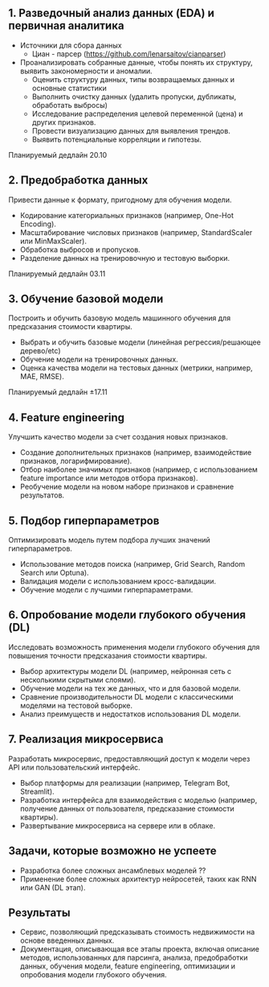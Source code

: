## 1. Разведочный анализ данных (EDA) и первичная аналитика

- Источники для сбора данных
  - Циан - парсер (https://github.com/lenarsaitov/cianparser)
- Проанализировать собранные данные, чтобы понять их структуру, выявить закономерности и аномалии.
  - Оценить структуру данных, типы возвращаемых данных и основные статистики
  - Выполнить очистку данных (удалить пропуски, дубликаты, обработать выбросы)
  - Исследование распределения целевой переменной (цена) и других признаков.
  - Провести визуализацию данных для выявления трендов.
  - Выявить потенциальные корреляции и гипотезы.

Планируемый дедлайн 20.10

## 2. Предобработка данных

Привести данные к формату, пригодному для обучения модели.

- Кодирование категориальных признаков (например, One-Hot Encoding).
- Масштабирование числовых признаков (например, StandardScaler или MinMaxScaler).
- Обработка выбросов и пропусков.
- Разделение данных на тренировочную и тестовую выборки.

Планируемый дедлайн 03.11

## 3. Обучение базовой модели

Построить и обучить базовую модель машинного обучения для предсказания стоимости квартиры.

- Выбрать и обучить базовые модели (линейная регрессия/решающее дерево/etc)
- Обучение модели на тренировочных данных.
- Оценка качества модели на тестовых данных (метрики, например, MAE, RMSE).

Планируемый дедлайн ±17.11

## 4. Feature engineering

Улучшить качество модели за счет создания новых признаков.

- Создание дополнительных признаков (например, взаимодействие признаков, логарифмирование).
- Отбор наиболее значимых признаков (например, с использованием feature importance или методов отбора признаков).
- Реобучение модели на новом наборе признаков и сравнение результатов.

## 5. Подбор гиперпараметров

Оптимизировать модель путем подбора лучших значений гиперпараметров.

- Использование методов поиска (например, Grid Search, Random Search или Optuna).
- Валидация модели с использованием кросс-валидации.
- Обучение модели с лучшими гиперпараметрами.

## 6. Опробование модели глубокого обучения (DL)

Исследовать возможность применения модели глубокого обучения для повышения точности предсказания стоимости квартиры.

- Выбор архитектуры модели DL (например, нейронная сеть с несколькими скрытыми слоями).
- Обучение модели на тех же данных, что и для базовой модели.
- Сравнение производительности DL модели с классическими моделями на тестовой выборке.
- Анализ преимуществ и недостатков использования DL модели.

## 7. Реализация микросервиса

Разработать микросервис, предоставляющий доступ к модели через API или пользовательский интерфейс.

- Выбор платформы для реализации (например, Telegram Bot, Streamlit).
- Разработка интерфейса для взаимодействия с моделью (например, получение данных от пользователя, предсказание стоимости квартиры).
- Развертывание микросервиса на сервере или в облаке.

## Задачи, которые возможно не успеете

- Разработка более сложных ансамблевых моделей ??
- Применение более сложных архитектур нейросетей, таких как RNN или GAN (DL этап).

## Результаты

- Сервис, позволяющий предсказывать стоимость недвижимости на основе введенных данных.
- Документация, описывающая все этапы проекта, включая описание методов, использованных для парсинга, анализа, предобработки данных, обучения модели, feature engineering, оптимизации и опробования модели глубокого обучения.
